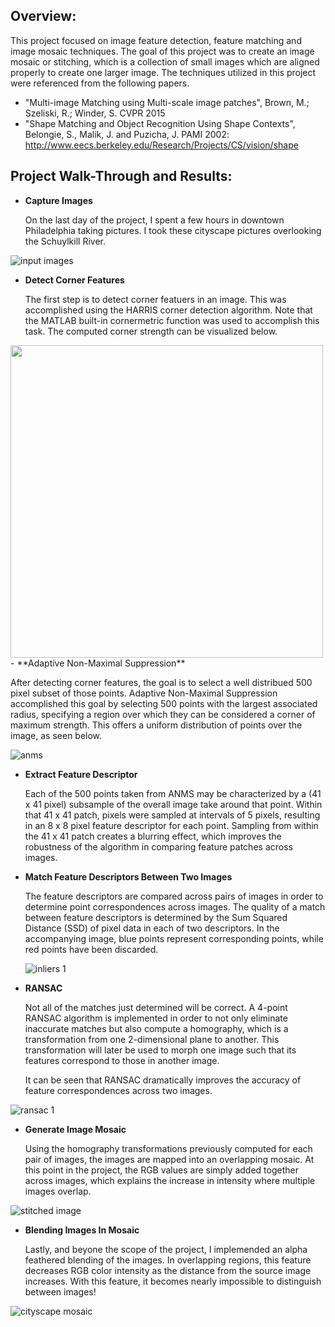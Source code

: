 Overview:
------------------

This project focused on image feature detection, feature matching and image mosaic techniques.  The goal of this project was to create an image mosaic or stitching, which is a collection of small images which are aligned properly to create one larger image.  The techniques utilized in this project were referenced from the following papers.

- "Multi-image Matching using Multi-scale image patches", Brown, M.; Szeliski, R.; Winder, S. CVPR 2015
- "Shape Matching and Object Recognition Using Shape Contexts", Belongie, S., Malik, J. and Puzicha, J. PAMI 2002: http://www.eecs.berkeley.edu/Research/Projects/CS/vision/shape

Project Walk-Through and Results:
--------------------

- **Capture Images**

  On the last day of the project, I spent a few hours in downtown Philadelphia taking pictures.  I took these cityscape pictures overlooking the Schuylkill River.

![input images](https://cloud.githubusercontent.com/assets/9031637/20200008/907d6346-a77c-11e6-83ab-93d1ffd29f49.jpg)
- **Detect Corner Features**

  The first step is to detect corner featuers in an image.  This was accomplished using the HARRIS corner detection algorithm.  Note that the MATLAB built-in cornermetric function was used to accomplish this task.  The computed corner strength can be visualized below.

<img src="https://cloud.githubusercontent.com/assets/9031637/20203072/4e7251b2-a792-11e6-93cb-cda767209a6c.jpg" width="500" align="center">
- **Adaptive Non-Maximal Suppression**

  After detecting corner features, the goal is to select a well distribued 500 pixel subset of those points.  Adaptive Non-Maximal Suppression accomplished this goal by selecting 500 points with the largest associated radius, specifying a region over which they can be considered a corner of maximum strength.  This offers a uniform distribution of points over the image, as seen below.

  ![anms](https://cloud.githubusercontent.com/assets/9031637/20203064/3ca8bcc8-a792-11e6-84c6-1d31cf338493.jpg)
- **Extract Feature Descriptor**

  Each of the 500 points taken from ANMS may be characterized by a (41 x 41 pixel) subsample of the overall image take around that point.  Within that 41 x 41 patch, pixels were sampled at intervals of 5 pixels, resulting in an 8 x 8 pixel feature descriptor for each point.  Sampling from within the 41 x 41 patch creates a blurring effect, which improves the robustness of the algorithm in comparing feature patches across images.

- **Match Feature Descriptors Between Two Images**

  The feature descriptors are compared across pairs of images in order to determine 
  point correspondences across images.  The quality of a match between feature descriptors is determined by the Sum Squared Distance (SSD) of pixel data in each of two descriptors.  In the accompanying image, blue points represent corresponding points, while red points have been discarded.

  ![inliers 1](https://cloud.githubusercontent.com/assets/9031637/20202815/31fbe996-a790-11e6-9e46-9a59ffd36555.jpg)
- **RANSAC**

  Not all of the matches just determined will be correct.  A 4-point RANSAC algorithm is implemented in order to not only eliminate inaccurate matches but also compute a homography, which is a transformation from one 2-dimensional plane to another.  This transformation will later be used to morph one image such that its features correspond to those in another image.  

  It can be seen that RANSAC dramatically improves the accuracy of feature correspondences across two images.

![ransac 1](https://cloud.githubusercontent.com/assets/9031637/20202834/6691e84a-a790-11e6-945d-34fedab8495e.jpg)
- **Generate Image Mosaic**

  Using the homography transformations previously computed for each pair of images, the images are mapped into an overlapping mosaic.  At this point in the project, the RGB values are simply added together across images, which explains the increase in intensity where multiple images overlap.

![stitched image](https://cloud.githubusercontent.com/assets/9031637/20202916/1dc4cca8-a791-11e6-9d3d-d3ddcea40b9d.jpg)

- **Blending Images In Mosaic**

  Lastly, and beyone the scope of the project, I implemended an alpha feathered blending of the images.  In overlapping regions, this feature decreases RGB color intensity as the distance from the source image increases.  With this feature, it becomes nearly impossible to distinguish between images!

![cityscape mosaic](https://cloud.githubusercontent.com/assets/9031637/20202977/a16b13f0-a791-11e6-9fb3-1c2d3eb737bd.jpg)